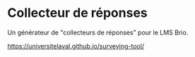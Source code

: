 # Collecteur de réponses
 Un générateur de "collecteurs de réponses" pour le LMS Brio.

https://universitelaval.github.io/surveying-tool/
